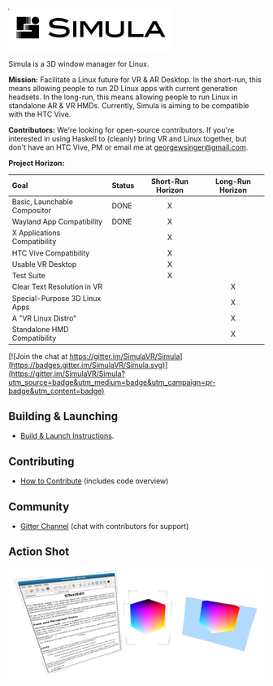 ![Temporary Logo](./doc/TEMP_LOGO.png)

Simula is a 3D window manager for Linux. 

**Mission:** Facilitate a Linux future for VR & AR Desktop. In the short-run, this means allowing people to run 2D Linux apps with current generation headsets. In the long-run, this means allowing people to run Linux in standalone AR & VR HMDs. Currently, Simula is aiming to be compatible with the HTC Vive. 

**Contributors:** We're looking for open-source contributors. If you're interested in using Haskell to (cleanly) bring VR and Linux together, but don't have an HTC Vive, PM or email me at georgewsinger@gmail.com.

**Project Horizon:**

| Goal                          | Status           | Short-Run Horizon | Long-Run Horizon |
|:------------------------------|:-----------------|:-----------------:|:----------------:|
| Basic, Launchable Compositor  | DONE             |         X         |                  | 
| Wayland App Compatibility     | DONE             |         X         |                  |
| X Applications Compatibility  |                  |         X         |                  | 
| HTC Vive Compatibility        |                  |         X         |                  | 
| Usable VR Desktop             |                  |         X         |                  | 
| Test Suite                    |                  |         X         |                  | 
| Clear Text Resolution in VR   |                  |                   |        X         | 
| Special-Purpose 3D Linux Apps |                  |                   |        X         | 
| A "VR Linux Distro"           |                  |                   |        X         | 
| Standalone HMD Compatibility  |                  |                   |        X         | 

<!-- - TODO: Better logo -->
<!-- - TODO: continuous build status? -->


[![Join the chat at https://gitter.im/SimulaVR/Simula](https://badges.gitter.im/SimulaVR/Simula.svg)](https://gitter.im/SimulaVR/Simula?utm_source=badge&utm_medium=badge&utm_campaign=pr-badge&utm_content=badge)


## Building & Launching
- [Build & Launch Instructions](./BUILD.md).

## Contributing
- [How to Contribute](./CONTRIBUTING.md) (includes code overview)
<!-- - TODO: [Releases & Changelog](https://github.com/georgewsinger/SimulaHS/releases) -->

## Community
- [Gitter Channel](https://gitter.im/SimulaVR/Simula) (chat with contributors for support)
<!-- - TODO: [Simula Home]() -->

## Action Shot

![3 types of windows](./doc/3_types_of_windows.png)
